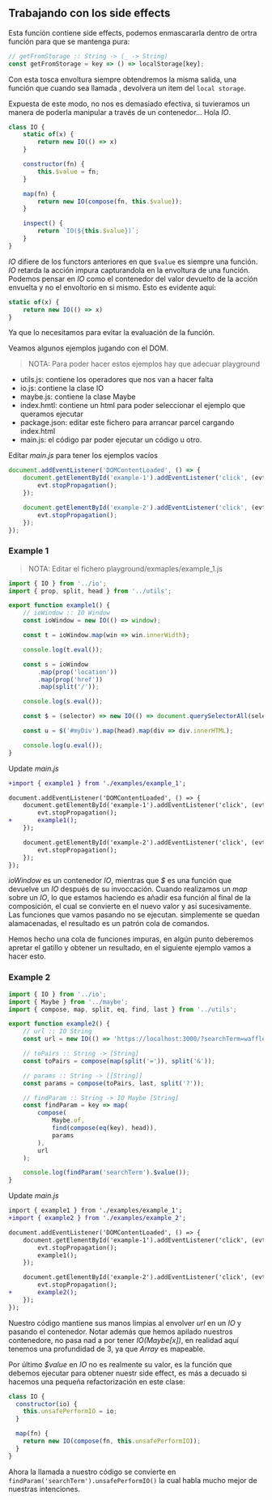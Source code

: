 ## Trabajando con los side effects

Esta función contiene side effects, podemos enmascararla dentro de ortra función para que se mantenga pura:

```javascript
// getFromStorage :: String -> (_ -> String)
const getFromStorage = key => () => localStorage[key];
```

Con esta tosca envoltura siempre obtendremos la misma salida, una función que cuando sea llamada , devolvera un item del `local storage`.

Expuesta de este modo, no nos es demasiado efectiva, si tuvieramos un manera de poderla manipular a través de un contenedor... Hola _IO_.

```js
class IO {
    static of(x) {
        return new IO(() => x)
    }

    constructor(fn) {
        this.$value = fn;
    }

    map(fn) {
        return new IO(compose(fn, this.$value));
    }

    inspect() {
        return `IO(${this.$value})`;
    }
}
```

_IO_ difiere de los functors anteriores en que `$value` es siempre una función. _IO_ retarda la acción impura capturandola en la envoltura de una función. Podemos pensar en _IO_ como el contenedor del valor devuelto de la acción envuelta y no el envoltorio en si mismo. Esto es evidente aquí:

```js
static of(x) {
    return new IO(() => x)
}
```

Ya que lo necesitamos para evitar la evaluación de la función.

Veamos algunos ejemplos jugando con el DOM.

> NOTA:  Para poder hacer estos ejemplos hay que adecuar playground

* utils.js: contiene los operadores que nos van a hacer falta
* io.js: contiene la clase IO
* maybe.js: contiene la clase Maybe
* index.hmtl: contiene un html para poder seleccionar el ejemplo que queramos ejecutar
* package.json: editar este fichero para arrancar parcel cargando index.html
* main.js: el código par poder ejecutar un código u otro.

Editar _main.js_ para tener los ejemplos vacíos

```js
document.addEventListener('DOMContentLoaded', () => {
    document.getElementById('example-1').addEventListener('click', (evt) => {
        evt.stopPropagation();
    });

    document.getElementById('example-2').addEventListener('click', (evt) => {
        evt.stopPropagation();
    });
});

```

### Example 1

> NOTA: Editar el fichero playground/exmaples/example_1.js

```js
import { IO } from '../io';
import { prop, split, head } from '../utils';

export function example1() {
    // ioWindow :: IO Window
    const ioWindow = new IO(() => window);

    const t = ioWindow.map(win => win.innerWidth);

    console.log(t.eval());

    const s = ioWindow
        .map(prop('location'))
        .map(prop('href'))
        .map(split('/'));

    console.log(s.eval());

    const $ = (selector) => new IO(() => document.querySelectorAll(selector));

    const u = $('#myDiv').map(head).map(div => div.innerHTML);

    console.log(u.eval());
}
```

Update _main.js_

```diff
+import { example1 } from './examples/example_1';

document.addEventListener('DOMContentLoaded', () => {
    document.getElementById('example-1').addEventListener('click', (evt) => {
        evt.stopPropagation();
+       example1();
    });

    document.getElementById('example-2').addEventListener('click', (evt) => {
        evt.stopPropagation();
    });
});

```

_ioWindow_ es un contenedor _IO_, mientras que _$_ es una función que devuelve un _IO_ después de su invoccación. Cuando realizamos un _map_ sobre un _IO_, lo que estamos haciendo es añadir esa función al final de la composición, el cual se convierte en el nuevo valor y así sucesivamente. Las funciones que vamos pasando no se ejecutan. simplemente se quedan alamacenadas, el resultado es un patrón cola de comandos.

Hemos hecho una cola de funciones impuras, en algún punto deberemos apretar el gatillo y obtener un resultado, en el siguiente ejemplo vamos a hacer esto.

### Example 2

```js
import { IO } from '../io';
import { Maybe } from '../maybe';
import { compose, map, split, eq, find, last } from '../utils';

export function example2() {
    // url :: IO String
    const url = new IO(() => 'https://localhost:3000/?searchTerm=wafflehouse&content=red');

    // toPairs :: String -> [String]
    const toPairs = compose(map(split('=')), split('&'));

    // params :: String -> [[String]]
    const params = compose(toPairs, last, split('?'));

    // findParam :: String -> IO Maybe [String]
    const findParam = key => map(
        compose(
            Maybe.of, 
            find(compose(eq(key), head)), 
            params
        ), 
        url
    );

    console.log(findParam('searchTerm').$value());
}
```

Update _main.js_

```diff
import { example1 } from './examples/example_1';
+import { example2 } from './examples/example_2';

document.addEventListener('DOMContentLoaded', () => {
    document.getElementById('example-1').addEventListener('click', (evt) => {
        evt.stopPropagation();
        example1();
    });

    document.getElementById('example-2').addEventListener('click', (evt) => {
        evt.stopPropagation();
+       example2();
    });
});

```

Nuestro código mantiene sus manos limpias al envolver _url_ en un _IO_ y pasando el contenedor. Notar además que hemos apilado nuestros contenedore, no pasa nad a por tener _IO(Maybe[x])_, en realidad aquí tenemos una profundidad de 3, ya que _Array_ es mapeable.

Por último _$value_ en _IO_ no es realmente su valor, es la función que debemos ejecutar para obtener nuestr side effect, es más a decuado si hacemos una pequeña refactorización en este clase:

```js
class IO {
  constructor(io) {
    this.unsafePerformIO = io;
  }

  map(fn) {
    return new IO(compose(fn, this.unsafePerformIO));
  }
}
```

Ahora la llamada a nuestro código se convierte en `findParam('searchTerm').unsafePerformIO()` la cual habla mucho mejor de nuestras intenciones.